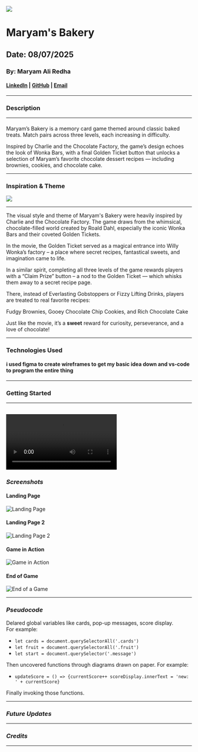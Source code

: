 ![](icons/header.png)

# Maryam's Bakery

## Date: 08/07/2025

### By: Maryam Ali Redha

#### [LinkedIn](https://www.linkedin.com/in/maryam-ali-hasan-98b9a3282/) | [GitHub](https://github.com/maryamalihasanebrahim) | [Email](http://www.gmail.com/)

---

### **Description**

---

####

Maryam’s Bakery is a memory card game themed around classic baked treats. Match pairs across three levels, each increasing in difficulty.

Inspired by Charlie and the Chocolate Factory, the game’s design echoes the look of Wonka Bars, with a final Golden Ticket button that unlocks a selection of Maryam’s favorite chocolate dessert recipes — including brownies, cookies, and chocolate cake.

---

### **Inspiration & Theme**

<!-- charlie & the choco fac -->
<!-- ![](https://m.media-amazon.com/images/I/81Dp5Of3zeL.jpg) -->
<img src="icons/inspiration_board.png">

---

The visual style and theme of Maryam's Bakery were heavily inspired by Charlie and the Chocolate Factory. The game draws from the whimsical, chocolate-filled world created by Roald Dahl, especially the iconic Wonka Bars and their coveted Golden Tickets.

In the movie, the Golden Ticket served as a magical entrance into Willy Wonka’s factory – a place where secret recipes, fantastical sweets, and imagination came to life.

In a similar spirit, completing all three levels of the game rewards players with a “Claim Prize” button – a nod to the Golden Ticket — which whisks them away to a secret recipe page.

There, instead of Everlasting Gobstoppers or Fizzy Lifting Drinks, players are treated to real favorite recipes:

Fudgy Brownies, Gooey Chocolate Chip Cookies, and Rich Chocolate Cake

Just like the movie, it’s a **sweet** reward for curiosity, perseverance, and a love of chocolate!

---

### **Technologies Used**

#### i used figma to create wireframes to get my basic idea down and vs-code to program the entire thing

---

### **Getting Started**

---

## <video loop src="icons/winning.mov"></video>

### **_Screenshots_**

#### Landing Page

![Landing Page](images/landing.png)

#### Landing Page 2

![Landing Page 2](images/landing-2.png)

#### Game in Action

![Game in Action](images/game.png)

#### End of Game

![End of a Game](images/end.png)

---

### **_Pseudocode_**

Delared global variables like cards, pop-up messages, score display.  
For example:

- `let cards = document.querySelectorAll('.cards')`
- `let fruit = document.querySelectorAll('.fruit')`
- `let start = document.querySelector('.message')`

Then uncovered functions through diagrams drawn on paper.
For example:

- `updateScore = () => {currentScore++ scoreDisplay.innerText = 'new: ' + currentScore}`

Finally invoking those functions.

---

### **_Future Updates_**

---

### **_Credits_**

---
